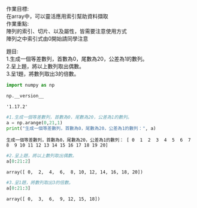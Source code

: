 作業目標:<br>
在array中，可以靈活應用索引幫助資料擷取<br>
作業重點:<br>
陣列的索引、切片、以及屬性，皆需要注意使用方式<br>
陣列之中索引式由0開始請同學注意

題目:<br>
1.生成一個等差數列，首數為0，尾數為20，公差為1的數列。<br>
2.呈上題，將以上數列取出偶數。<br>
3.呈1題，將數列取出3的倍數。<br>


```python
import numpy as np
```


```python
np.__version__
```




    '1.17.2'




```python
#1.生成一個等差數列，首數為0，尾數為20，公差為1的數列。
a = np.arange(0,21,1)
print("生成一個等差數列，首數為0，尾數為20，公差為1的數列：", a)
```

    生成一個等差數列，首數為0，尾數為20，公差為1的數列： [ 0  1  2  3  4  5  6  7  8  9 10 11 12 13 14 15 16 17 18 19 20]



```python
#2.呈上題，將以上數列取出偶數。
a[0:21:2]
```




    array([ 0,  2,  4,  6,  8, 10, 12, 14, 16, 18, 20])




```python
#3.呈1題，將數列取出3的倍數。
a[0:21:3]
```




    array([ 0,  3,  6,  9, 12, 15, 18])




```python

```
